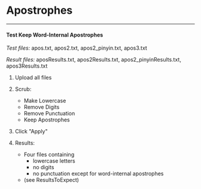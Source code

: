 # Apostrophes

***

#### Test Keep Word-Internal Apostrophes

*Test files:* apos.txt, apos2.txt, apos2_pinyin.txt, apos3.txt  

*Result files:* aposResults.txt, apos2Results.txt, apos2_pinyinResults.txt,
                apos3Results.txt
            

1. Upload all files

2. Scrub: 
    - Make Lowercase
    - Remove Digits
    - Remove Punctuation
    - Keep Apostrophes
    
3. Click "Apply"

4. Results:
    - Four files containing
        * lowercase letters
        * no digits
        * no punctuation except for word-internal apostrophes
    - (see ResultsToExpect)
